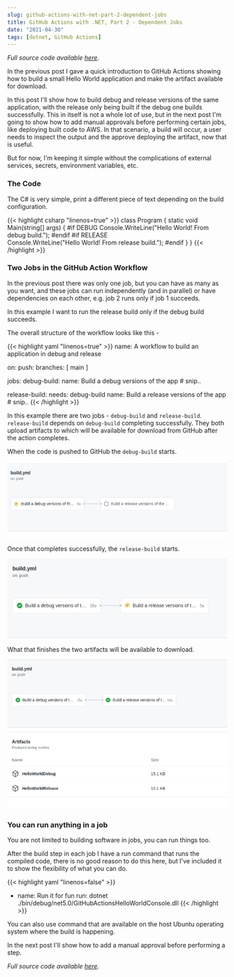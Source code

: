```yaml
---
slug: github-actions-with-net-part-2-dependent-jobs
title: GitHub Actions with .NET, Part 2 - Dependent Jobs
date: "2021-04-30"
tags: [dotnet, GitHub Actions]
---
```


_Full source code available [here](media/GitHubActionsHelloWorld_Debug_And_Release.zip)_.

In the previous post I gave a quick introduction to GitHub Actions showing how to build a small Hello World application and make the artifact available for download. 

In this post I'll show how to build debug and release versions of the same application, with the release only being built if the debug one builds successfully. 
This in itself is not a whole lot of use, but in the next post I'm going to show how to add manual approvals before performing certain jobs, like deploying built code to AWS. In that scenario, a build will occur, a user needs to inspect the output and the approve deploying the artifact, now that is useful.

But for now, I'm keeping it simple without the complications of external services, secrets, environment variables, etc. 

### The Code
The C# is very simple, print a different piece of text depending on the build configuration.

{{< highlight csharp "linenos=true" >}}
class Program
{
    static void Main(string[] args)
    {
        #if DEBUG
            Console.WriteLine("Hello World! From debug build.");
        #endif
        #if RELEASE       
            Console.WriteLine("Hello World! From release build.");
        #endif
    }
}
{{< /highlight >}}

### Two Jobs in the GitHub Action Workflow
In the previous post there was only one job, but you can have as many as you want, and these jobs can run independently (and in parallel) or have dependencies on each other, e.g. job 2 runs only if job 1 succeeds. 

In this example I want to run the release build only if the debug build succeeds. 

The overall structure of the workflow looks like this - 

{{< highlight yaml "linenos=true" >}}
name: A workflow to build an application in debug and release

on:
  push:
    branches: [ main ]

jobs:
  debug-build:
    name: Build a debug versions of the app
    # snip..

  release-build:
    needs: debug-build
    name: Build a release versions of the app
    # snip..
{{< /highlight >}}

In this example there are two jobs - `debug-build` and `release-build`. `release-build` depends on `debug-build` completing successfully. 
They both upload artifacts to which will be available for download from GitHub after the action completes. 

When the code is pushed to GitHub the `debug-build` starts. 

[![](media/Debug_Build.png)](media/Debug_Build.png)

Once that completes successfully, the `release-build` starts.

[![](media/Release_Build.png)](media/Release_Build.png)

What that finishes the two artifacts will be available to download. 

[![](media/Build_Finished.png)](media/Build_Finished.png)

### You can run anything in a job
You are not limited to building software in jobs, you can run things too. 

After the build step in each job I have a run command that runs the compiled code, there is no good reason to do this here, but I've included it to show the flexibility of what you can do.

{{< highlight yaml "linenos=false" >}}
  - name: Run it for fun
    run: dotnet ./bin/debug/net5.0/GitHubActionsHelloWorldConsole.dll 
{{< /highlight >}}

You can also use command that are available on the host Ubuntu operating system where the build is happening. 

In the next post I'll show how to add a manual approval before performing a step.

_Full source code available [here](media/GitHubActionsHelloWorld_Debug_And_Release.zip)_.